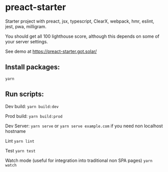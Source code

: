 # preact-starter
Starter project with preact, jsx, typescript, ClearX, webpack, hmr, eslint, jest, pwa, milligram.

You should get all 100 lighthouse score, although this depends on some of your server settings.

See demo at https://preact-starter.got.solar/ 

## Install packages:
`yarn`

## Run scripts:

Dev build:
`yarn build:dev`

Prod build:
`yarn build:prod`

Dev Server:
`yarn serve` or `yarn serve example.com` if you need non localhost hostname

Lint
`yarn lint`

Test
`yarn test`

Watch mode (useful for integration into traditional non SPA pages)
`yarn watch`